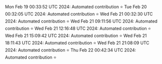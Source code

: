 
Mon Feb 19 00:33:52 UTC 2024: Automated contribution ⭐
Tue Feb 20 00:32:05 UTC 2024: Automated contribution ⭐
Wed Feb 21 00:32:30 UTC 2024: Automated contribution ⭐
Wed Feb 21 09:11:56 UTC 2024: Automated contribution ⭐
Wed Feb 21 12:16:48 UTC 2024: Automated contribution ⭐
Wed Feb 21 15:09:42 UTC 2024: Automated contribution ⭐
Wed Feb 21 18:11:43 UTC 2024: Automated contribution ⭐
Wed Feb 21 21:08:09 UTC 2024: Automated contribution ⭐
Thu Feb 22 00:42:34 UTC 2024: Automated contribution ⭐
